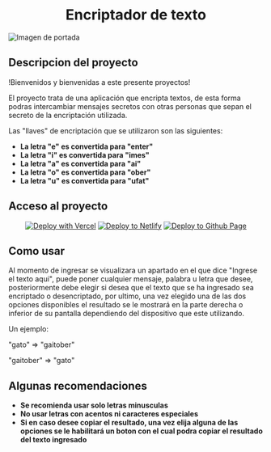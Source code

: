 <h1 align="center"> Encriptador de texto </h1>

<img src="https://i.blogs.es/6885b6/cifrado/1366_521.jpg" alt="Imagen de portada">

<h2>Descripcion del proyecto</h2>

!Bienvenidos y bienvenidas a este presente proyectos!

El proyecto trata de una aplicación que encripta textos, de esta forma podras intercambiar mensajes secretos con otras personas que sepan el secreto de la encriptación utilizada.

Las "llaves" de encriptación que se utilizaron son las siguientes:

- **La letra "e" es convertida para "enter"**
- **La letra "i" es convertida para "imes"**
- **La letra "a" es convertida para "ai"**
- **La letra "o" es convertida para "ober"**
- **La letra "u" es convertida para "ufat"**

<h2>Acceso al proyecto</h2>
<p align="center">
  <a href="https://vercel.com/new/clone?repository-url=https%3A%2F%2Fgithub.com%2Ffacebook%2Fdocusaurus%2Ftree%2Fmain%2Fexamples%2Fclassic&project-name=my-docusaurus-site&repo-name=my-docusaurus-site"><img src="https://vercel.com/button" alt="Deploy with Vercel"/></a>
  <a href="https://app.netlify.com/start/deploy?repository=https://github.com/slorber/docusaurus-starter"><img src="https://www.netlify.com/img/deploy/button.svg" alt="Deploy to Netlify"></a>
  <a href="https://app.netlify.com/start/deploy?repository=https://github.com/slorber/docusaurus-starter"><img src="https://img.shields.io/badge/GitHub%20Page-black?style=for-the-badge&logo=github&logoColor=white" alt="Deploy to Github Page"></a>
</p>

<h2>Como usar</h2>

Al momento de ingresar se visualizara un apartado en el que dice "Ingrese el texto aqui", puede poner cualquier mensaje, palabra u letra que desee, posteriormente debe elegir si desea que el texto que se ha ingresado sea encriptado o desencriptado, por ultimo, una vez elegido una de las dos opciones disponibles el resultado se le mostrará en la parte derecha o inferior de su pantalla dependiendo del dispositivo que este utilizando.

Un ejemplo:

<p>"gato" => "gaitober"</p>
<p>"gaitober" => "gato"</p>

<h2>Algunas recomendaciones</h2>

- **Se recomienda usar solo letras minusculas**
- **No usar letras con acentos ni caracteres especiales**
- **Si en caso desee copiar el resultado, una vez elija alguna de las opciones se le habilitará un boton con el cual podra copiar el resultado del texto ingresado**
